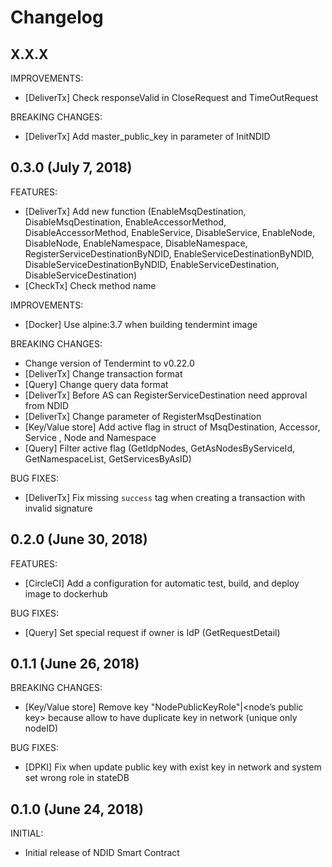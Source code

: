 # Changelog

## X.X.X

IMPROVEMENTS:
- [DeliverTx] Check responseValid in CloseRequest and TimeOutRequest

BREAKING CHANGES:
- [DeliverTx] Add master_public_key in parameter of InitNDID

## 0.3.0 (July 7, 2018)

FEATURES:
- [DeliverTx] Add new function (EnableMsqDestination, DisableMsqDestination, EnableAccessorMethod, DisableAccessorMethod, EnableService, DisableService, EnableNode, DisableNode, EnableNamespace, DisableNamespace, RegisterServiceDestinationByNDID, EnableServiceDestinationByNDID, DisableServiceDestinationByNDID, EnableServiceDestination, DisableServiceDestination)
- [CheckTx] Check method name

IMPROVEMENTS:
- [Docker] Use alpine:3.7 when building tendermint image

BREAKING CHANGES:
- Change version of Tendermint to v0.22.0
- [DeliverTx] Change transaction format
- [Query] Change query data format
- [DeliverTx] Before AS can RegisterServiceDestination need approval from NDID
- [DeliverTx] Change parameter of RegisterMsqDestination
- [Key/Value store] Add active flag in struct of MsqDestination, Accessor, Service
, Node and Namespace
- [Query] Filter active flag (GetIdpNodes, GetAsNodesByServiceId, GetNamespaceList, GetServicesByAsID)

BUG FIXES:
- [DeliverTx] Fix missing `success` tag when creating a transaction with invalid signature

## 0.2.0 (June 30, 2018)

FEATURES:
- [CircleCI] Add a configuration for automatic test, build, and deploy image to dockerhub

BUG FIXES:
- [Query] Set special request if owner is IdP (GetRequestDetail)

## 0.1.1 (June 26, 2018)

BREAKING CHANGES:
- [Key/Value store] Remove key "NodePublicKeyRole"|<node’s public key> because allow to have duplicate key in network (unique only nodeID)

BUG FIXES:
- [DPKI] Fix when update public key with exist key in network and system set wrong role in stateDB

## 0.1.0 (June 24, 2018)

INITIAL:
- Initial release of NDID Smart Contract
